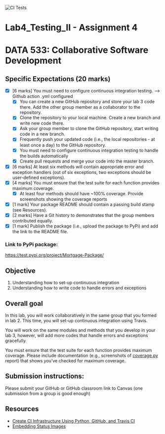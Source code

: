 ![CI Tests](https://github.com/lukavuko/Lab4_Testing_II/workflows/CI%20Tests/badge.svg)

# Lab4_Testing_II - Assignment 4
# DATA 533: Collaborative Software Development

## Specific Expectations (20 marks)
- [x] [6 marks] You must need to configure continuous integration testing. --> Github action .yml configured
    - [x] You can create a new GitHub repository and store your lab 3 code there. Add the other group member as a collaborator to the repository.
    - [x] Clone the repository to your local machine. Create a new branch and write new code there.
    - [x] Ask your group member to clone the GitHub repository, start writing code in a new branch.
    - [x] Frequently push your updated code (i.e., the local repositories - at least once a day) to the GitHub repository.
    - [x] You must need to configure continuous integration testing to handle the builds automatically
    - [x] Create pull requests and merge your code into the master branch.
- [x] [6 marks] At least six methods will contain appropriate error and exception handlers (out of six exceptions, two exceptions should be user-defined exceptions).
- [x] [4 marks] You must ensure that the test suite for each function provides maximum coverage.
    - [x] At least four methods should have ~100% coverage. Provide screenshots showing the coverage reports
- [x] [1 mark] Your package README should contain a passing build stamp (see Resources).
- [x] [2 marks] Have a Git history to demonstrates that the group members contributed equally.
- [x] [1 mark] Publish the package (i.e., upload the package to PyPi) and add the link to the README file.

### Link to PyPi package:
https://test.pypi.org/project/Mortgage-Package/

## Objective
1.	Understanding how to set-up continuous integration  
2.	Understanding how to write code to handle errors and exceptions 

## Overall goal
In this lab, you will work collaboratively in the same group that you formed in lab 2. This time, you will set-up continuous integration using Travis. 

You will work on the same modules and methods that you develop in your lab 3, however, will add more codes that handle errors and exceptions gracefully.

You must ensure that the test suite for each function provides maximum coverage. Please include documentation (e.g., screenshots of [coverage.py](https://coverage.readthedocs.io/en/v4.5.x/) report) that shows you’ve checked for maximum coverage.

## Submission instructions: 

Please submit your GitHub or GitHub classroom link to Canvas (one submission from a group is good enough)


## Resources
- [Create CI Infrastructure Using Python, GitHub, and Travis CI](https://microsoft.github.io/PartsUnlimitedMRP/pandp/200.1x-PandP-PythonCI.html)
- [Embedding Status Images](https://docs.travis-ci.com/user/status-images/)
